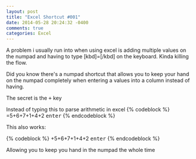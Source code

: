 ```yaml
---
layout: post
title: "Excel Shortcut #001"
date: 2014-05-28 20:24:32 -0400
comments: true
categories: Excel
---
```


A problem i usually run into when using excel is adding multiple values on the numpad and having to type [kbd]=[/kbd] on the keyboard.  Kinda killing the flow.

Did you know there's a numpad shortcut that allows you to keep your hand on the numpad completely when entering a values into a column instead of having.

The secret is the <kbd>+</kbd> key

Instead of typing this to parse arithmetic in excel
{% codeblock %}
=5+6+7+1+4+2 <kbd>enter</kbd>
{% endcodeblock %}

This also works:

{% codeblock %}
+5+6+7+1+4+2 <kbd>enter</kbd>
{% endcodeblock %}

Allowing you to keep you hand in the numpad the whole time